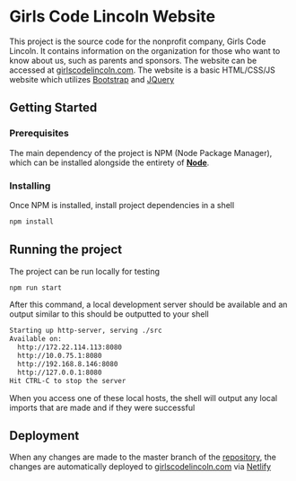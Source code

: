 # Girls Code Lincoln Website

This project is the source code for the nonprofit company, Girls Code Lincoln. It contains information on the organization for those who want to know about us, such as parents and sponsors. The website can be accessed at [girlscodelincoln.com](http://www.girlscodelincoln.com). The website is a basic HTML/CSS/JS website which utilizes [Bootstrap](https://getbootstrap.com/docs/4.2/getting-started/introduction/) and [JQuery](https://jquery.com/)

## Getting Started

### Prerequisites

The main dependency of the project is NPM (Node Package Manager), which can be installed alongside the entirety of **[Node](https://nodejs.org/en/download/)**.

### Installing

Once NPM is installed, install project dependencies in a shell

```bash
npm install
```

## Running the project

The project can be run locally for testing

```bash
npm run start
```

After this command, a local development server should be available and an output similar to this should be outputted to your shell

```bash
Starting up http-server, serving ./src
Available on:
  http://172.22.114.113:8080
  http://10.0.75.1:8080
  http://192.168.8.146:8080
  http://127.0.0.1:8080
Hit CTRL-C to stop the server
```

When you access one of these local hosts, the shell will output any local imports that are made and if they were successful

## Deployment

When any changes are made to the master branch of the [repository](https://github.com/GirlsCodeLincoln/Website), the changes are automatically deployed to [girlscodelincoln.com](http://www.girlscodelincoln.com) via [Netlify](https://www.netlify.com/)
